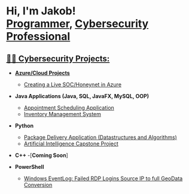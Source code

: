 <h1>Hi, I'm Jakob! <br/><a href="https://github.com/JohnnyHackz">Programmer</a>, <a href = "https://www.linkedin.com/in/jakob-berentsen-38a7b6209">Cybersecurity Professional</a>
<h2><a href = "https://images.wallpapersden.com/image/download/anonymous-hacker-working_bGllZ2mUmZqaraWkpJRobWllrWdpZWU.jpg"></h2>
<h2>👨‍💻 Cybersecurity Projects:</h2>

- <b>Azure/Cloud Projects</b>
  - [Creating a Live SOC/Honeynet in Azure](https://github.com/JohnnyHackz/Azure-SOC.git)
    
- <b>Java Applications (Java, SQL, JavaFX, MySQL, OOP)</b>
  - [Appointment Scheduling Application](https://github.com/JohnnyHackz/ScheduleApplication.git)
  - [Inventory Management System](https://github.com/JohnnyHackz/Inventory_Management_System.git)
    
- <b>Python</b>
  - [Package Delivery Application (Datastructures and Algorithms)](https://github.com/JohnnyHackz/C950_Project.git)
  - [Artificial Intelligence Capstone Project](https://github.com/JohnnyHackz/Capstone_Project.git)

- <b>C++</b>
  -[**Coming Soon**]

- <b>PowerShell</b>
  - [Windows EventLog: Failed RDP Logins Source IP to full GeoData Conversion](https://github.com/joshmadakor1/Sentinel-Lab)

